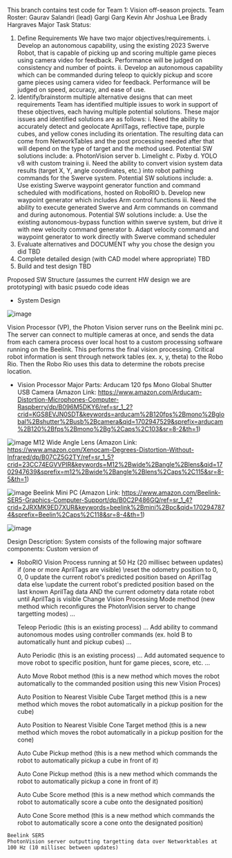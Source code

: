 This branch contains test code for Team 1: Vision off-season projects.
Team Roster:
	Gaurav Salandri (lead)
	Gargi Garg
	Kevin Ahr
	Joshua Lee
	Brady Hargraves
Major Task Status:
1. Define Requirements
	We have two major objectives/requirements.
	i. Develop an autonomous capability, using the existing 2023 Swerve Robot, that is capable of picking up and scoring multiple game pieces using camera video for feedback. Performance will be judged on consistency and number of points.
	ii. Develop an autonomous capability which can be commanded during teleop to quickly pickup and score game pieces using camera video for feedback. Performance will be judged on speed, accuracy, and ease of use.
2. Identify/brainstorm multiple alternative designs that can meet requirements
	Team has identified multiple issues to work in support of these objectives, each having multiple potential solutions. These major issues and identified solutions are as follows:
	i. Need the ability to accurately detect and geolocate AprilTags, reflective tape, purple cubes, and yellow cones including its orientation. The resulting data can come from NetworkTables and the post processing needed after that will depend on the type of target and the method used. Potential SW solutions include:
		a. PhotonVision server
		b. Limelight
		c. Pixby
		d. YOLO v8 with custom training
	ii. Need the ability to convert vision system data results (target X, Y, angle coordinates, etc.) into robot pathing commands for the Swerve system. Potential SW solutions include:
		a. Use existing Swerve waypoint generator function and command scheduled with modifications, hosted on RoboRIO
		b. Develop new waypoint generator which includes Arm control functions
	iii. Need the ability to execute generated Swerve and Arm commands on command and during autonomous. Potential SW solutions include:
		a. Use the existing autonomous-bypass function within swerve system, but drive it with new velocity command generator
        b. Adapt velocity command and waypoint generator to work directly with Swerve command scheduler
3. Evaluate alternatives and DOCUMENT why you chose the design you did
	TBD	
4. Complete detailed design (with CAD model where appropriate)
	TBD	
5. Build and test design
    TBD



Proposed SW Structure (assumes the current HW design we are prototyping) with basic psuedo code ideas
  -  System Design

![image](https://github.com/Mercs6369/2023Season/assets/72580050/43dbb785-1fd3-4f6b-a6c8-7b8ff1c1c268)

Vision Processor (VP), the Photon Vision server runs on the Beelink mini pc. The server can connect to multiple cameras at once, and sends the data from each camera process over local host to a custom processing software running on the Beelink. This performs the final vision processing. Critical robot information is sent through network tables (ex. x, y, theta) to the Robo Rio. Then the Robo Rio uses this data to determine the robots precise location.


  -  Vision Processor
	Major Parts:
     		Arducam 120 fps Mono Global Shutter USB Camera (Amazon Link: https://www.amazon.com/Arducam-Distortion-Microphones-Computer-Raspberry/dp/B096M5DKY6/ref=sr_1_2?crid=KGS8EVJN0SDT&keywords=arducam%2B120fps%2Bmono%2Bglobal%2Bshutter%2Busb%2Bcamera&qid=1702947529&sprefix=arducam%2B120%2Bfps%2Bmono%2Bg%2Caps%2C103&sr=8-2&th=1)

![image](https://github.com/Mercs6369/2023Season/assets/72580050/6af8153e-b32c-413b-924d-8e8c662704ac)
		M12 Wide Angle Lens (Amazon Link: https://www.amazon.com/Xenocam-Degrees-Distortion-Without-Infrared/dp/B07CZ5G2TY/ref=sr_1_5?crid=23CC74EGVVPIR&keywords=M12%2Bwide%2Bangle%2Blens&qid=1702947639&sprefix=m12%2Bwide%2Bangle%2Blens%2Caps%2C115&sr=8-5&th=1)

![image](https://github.com/Mercs6369/2023Season/assets/72580050/26630844-6574-40f6-8c7a-827b4e28de01)
		Beelink Mini PC (Amazon Link: https://www.amazon.com/Beelink-SER5-Graphics-Computer-Support/dp/B0C2P486GQ/ref=sr_1_4?crid=2JRXMK9ED7XUR&keywords=beelink%2Bmini%2Bpc&qid=1702947874&sprefix=Beelin%2Caps%2C118&sr=8-4&th=1)

![image](https://github.com/Mercs6369/2023Season/assets/72580050/fabffcfb-aa9f-40b9-b995-036484863f8d)

Design Description:
	System consists of the following major software components:
 		Custom version of 

       
  
  -  RoboRIO
        Vision Process running at 50 Hz (20 millisec between updates)
            if (one or more AprilTags are visible)
                \\reset the odometry position to 0, 0, 0
                update the current robot's predicted position based on AprilTag data
            else
                \\update the current robot's predicted position based on the last known AprilTag data AND the current odometry data
                rotate robot until AprilTag is visible
            Change Vision Processing Mode method (new method which reconfigures the PhotonVision server to change targetting modes)
            ...

        Teleop Periodic (this is an existing process)
            ...
            Add ability to command autonomous modes using controller commands (ex. hold B to automatically hunt and pickup cubes)
            ...

        Auto Periodic (this is an existing process)
            ...
            Add automated sequence to move robot to specific position, hunt for game pieces, score, etc.
            ...

        Auto Move Robot method (this is a new method which moves the robot automatically to the commanded position using this new Vision Proces)

        Auto Position to Nearest Visible Cube Target method (this is a new method which moves the robot automatically in a pickup position for the cube)

        Auto Position to Nearest Visible Cone Target method (this is a new method which moves the robot automatically in a pickup position for the cone)

        Auto Cube Pickup method (this is a new method which commands the robot to automatically pickup a cube in front of it)

        Auto Cone Pickup method (this is a new method which commands the robot to automatically pickup a cone in front of it)

        Auto Cube Score method (this is a new method which commands the robot to automatically score a cube onto the designated position)

        Auto Cone Score method (this is a new method which commands the robot to automatically score a cone onto the designated position)


    Beelink SER5
	PhotonVision server outputting targetting data over Networktables at 100 Hz (10 millisec between updates)
	
